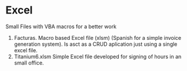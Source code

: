 # Excel
Small Files with VBA macros for a better work
1. Facturas. Macro based Excel file (xlsm) (Spanish for a simple invoice generation system). Is asct as a CRUD aplication just using a single excel file.
2. Titanium6.xlsm Simple Excel file developed for signing of hours in an small office. 
